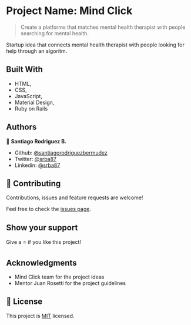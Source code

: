 # Project Name: Mind Click
> Create a platforms that matches mental health therapist with people searching for mental health.

Startup idea that connects mental health therapist with people looking for help through an algoritm. 

## Built With

- HTML,
- CSS,
- JavaScript,
- Material Design,
- Ruby on Rails

## Authors

👤 **Santiago Rodriguez B.**

- Github: [@santiagorodriguezbermudez](https://github.com/santiagorodriguezbermudez)
- Twitter: [@srba87](https://twitter.com/srba87)
- Linkedin: [@srba87](https://linkedin.com/srba87)

## 🤝 Contributing

Contributions, issues and feature requests are welcome!

Feel free to check the [issues page](issues/).

## Show your support

Give a ⭐️ if you like this project!

## Acknowledgments

- Mind Click team for the project ideas
- Mentor Juan Rosetti for the project guidelines

## 📝 License

This project is [MIT](lic.url) licensed.
